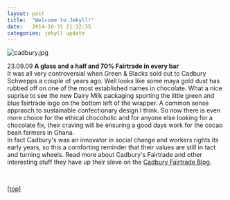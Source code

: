 ```yaml
---
layout: post
title:  "Welcome to Jekyll!"
date:   2014-10-31 21:32:35
categories: jekyll update
---
```

<p><p>


<img src="jpg/cadbury.jpg" alt="cadbury.jpg" />

<p>23.09.09 <strong>A glass and a half and 70% Fairtrade in every bar</strong>
<br>It was all very controversial when Green & Blacks sold out to Cadbury Schwepps a couple of years ago.  Well looks like some maya gold dust has rubbed off on one of the most established names in chocolate.  What a nice suprise to see the new Dairy Milk packaging sporting the little green and blue fairtrade logo on the bottom left of the wrapper.  A common sense appraoch to sustainable confectionary design I think.  So now there is even more choice for the ethical chocoholic and for anyone else looking for a chocolate fix, their craving will be ensuring a good days work for the cocao bean farmers in Ghana.
<br>In fact Cadbury's was an innovator in social change and workers rights its early years, so this a comforting reminder that their values are still in tact and turning wheels.  Read more about Cadbury's Fairtrade and other interesting stuff they have up their sleve on the <a class="light-grey-link" href="http://cadburydairymilk.typepad.com/fairtrade/about.html" target="self">Cadbury Fairtrade Blog</a>.
</p>

<br>
<p><a href="index.html">[top]</a><p>
<br>
